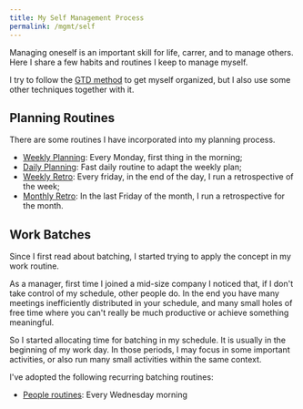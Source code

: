 ```yaml
---
title: My Self Management Process
permalink: /mgmt/self
---
```


Managing oneself is an important skill for life, carrer, and to manage others. Here I share a few habits and routines I keep to manage myself.

I try to follow the [GTD method](https://gettingthingsdone.com/) to get myself organized, but I also use some other techniques together with it.

## Planning Routines

There are some routines I have incorporated into my planning process.

- [Weekly Planning](/mgmt/self/weekly-planning): Every Monday, first thing in the morning;
- [Daily Planning](/mgmt/self/daily-planning): Fast daily routine to adapt the weekly plan;
- [Weekly Retro](/mgmt/self/weekly-retro): Every friday, in the end of the day, I run a retrospective of the week;
- [Monthly Retro](/mgmt/self/monthly-retro): In the last Friday  of the month, I run a retrospective for the month.

## Work Batches

Since I first read about batching, I started trying to apply the concept in my work routine.

As a manager, first time I joined a mid-size company I noticed that, if I don't take control of my schedule, other people do. In the end you have many meetings inefficiently distributed in your schedule, and many small holes of free time where you can't really be much productive or achieve something meaningful.

So I started allocating time for batching in my schedule. It is usually in the beginning of my work day. In those periods, I may focus in some important activities, or also run many small activities within the same context.

I've adopted the following recurring batching routines:

- [People routines](/mgmt/people-routines): Every Wednesday morning